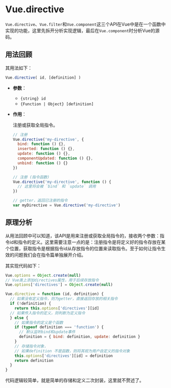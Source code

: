# Vue.directive

`Vue.directive`、`Vue.filter`和`Vue.component`这三个API在Vue中是在一个函数中实现的功能，这里先拆开分析实现逻辑，最后在`Vue.component`时分析Vue的源码。

## 用法回顾

其用法如下：

```javascript
Vue.directive( id, [definition] )
```

- **参数**：

  - `{string} id`
  - `{Function | Object} [definition]`

- **作用**：

  注册或获取全局指令。

  ```javascript
  // 注册
  Vue.directive('my-directive', {
    bind: function () {},
    inserted: function () {},
    update: function () {},
    componentUpdated: function () {},
    unbind: function () {}
  })

  // 注册 (指令函数)
  Vue.directive('my-directive', function () {
    // 这里将会被 `bind` 和 `update` 调用
  })

  // getter，返回已注册的指令
  var myDirective = Vue.directive('my-directive')
  ```

## 原理分析

从用法回顾中可以知道，该API是用来注册或获取全局指令的，接收两个参数：指令id和指令的定义。这里需要注意一点的是：注册指令是将定义好的指令存放在某个位置，获取指令是根据指令id从存放指令的位置来读取指令。至于如何让指令生效的问题我们会在指令篇单独展开介绍。

其实现代码如下：

```js
Vue.options = Object.create(null)
// Vue类上添加directives属性，用于后续存放指令
Vue.options['directives'] = Object.create(null)

Vue.directive = function (id, definition) {
  // 如果没有定义指令，则为getter，直接返回存放的相关指令
  if (!definition) {
    return this.options['directives'][id]
  // 如果传入指令的定义，则判断为定义指令
  } else {
    // 如果指令的定义是个函数
    if (typeof definition === 'function') {
      // 默认监听bind和update事件
      definition = { bind: definition, update: definition }
    }
    // 存储指令对象，
    // 如果definition 不是函数，则将其视为用户自定义的指令对象
    this.options['directives'][id] = definition
    return definition
  }
}
```

代码逻辑较简单，就是简单的存储和定义二次封装，这里就不赘述了。